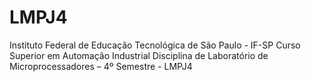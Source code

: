 # LMPJ4
Instituto Federal de Educação Tecnológica de São Paulo - IF-SP
Curso Superior em Automação Industrial
Disciplina de Laboratório de Microprocessadores – 4º Semestre - LMPJ4
